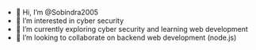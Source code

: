 - 👋 Hi, I’m @Sobindra2005
- 👀 I’m interested in cyber security
- 🌱 I’m currently exploring cyber security and learning web development  
- 💞️ I’m looking to collaborate on backend web development (node.js)


<!---
Sobindra2005/Sobindra2005 is a ✨ special ✨ repository because its `README.md` (this file) appears on your GitHub profile.
You can click the Preview link to take a look at your changes.
--->
